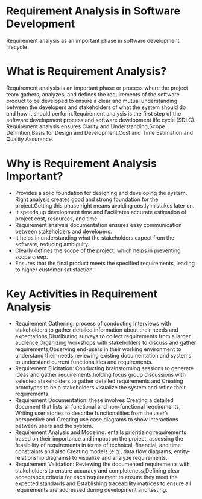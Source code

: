 # Requirement Analysis in Software Development

Requirement analysis as an important phase in software development lifecycle 

# What is Requirement Analysis?

Requirement analysis is an important phase or process where the project team gathers, analyzes, and defines the requirements of the software product to be developed to ensure a clear and mutual understanding between  the developers and stakeholders of what the system should do and how it should perform.Requirement analysis is the first step of the software development process and software development life cycle (SDLC). Requirement analysis ensures Clarity and Understanding,Scope Definition,Basis for Design and Development,Cost and Time Estimation and Quality Assurance.

# Why is Requirement Analysis Important?

- Provides a solid foundation for designing and developing the system. Right analysis creates good and strong foundation for the project.Getting this phase right means avoiding costly mistakes later on.
- It speeds up development time and Facilitates accurate estimation of project cost, resources, and time.
- Requirement analysis documentation ensures easy communication between stakeholders and developers.
- It helps in understanding what the stakeholders expect from the software, reducing ambiguity.
- Clearly defines the scope of the project, which helps in preventing scope creep.
- Ensures that the final product meets the specified requirements, leading to higher customer satisfaction.

# Key Activities in Requirement Analysis

- Requirement Gathering: process of conducting Interviews  with stakeholders to gather detailed information about their needs and expectations,Distributing surveys to collect requirements from a larger audience,Organizing workshops with stakeholders to discuss and gather requirements,Observing end-users in their working environment to understand their needs,reviewing existing documentation and systems to understand current functionalities and requirements.
- Requirement Elicitation: Conducting brainstorming sessions to generate ideas and gather requirements,holding focus group discussions with selected stakeholders to gather detailed requirements and Creating prototypes to help stakeholders visualize the system and refine their requirements.
- Requirement Documentation: these involves Creating a detailed document that lists all functional and non-functional requirements, Writing user stories to describe functionalities from the user’s perspective and Creating use case diagrams to show interactions between users and the system.
- Requirement Analysis and Modeling: entails prioritizing requirements based on their importance and impact on the project, assessing the feasibility of requirements in terms of technical, financial, and time constraints and also Creating models (e.g., data flow diagrams, entity-relationship diagrams) to visualize and analyze requirements.
- Requirement Validation: Reviewing the documented requirements with stakeholders to ensure accuracy and completeness,Defining clear acceptance criteria for each requirement to ensure they meet the expected standards and Establishing traceability matrices to ensure all requirements are addressed during development and testing.
